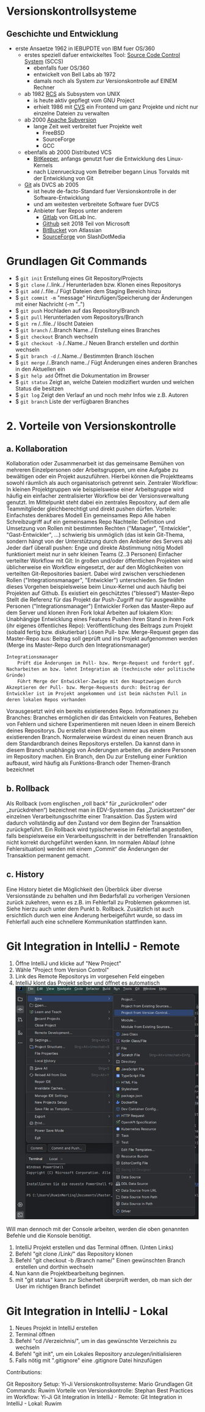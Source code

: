 # Versionskontrollsysteme
## Geschichte und Entwicklung
- erste Ansaetze 1962 in IEBUPDTE von IBM fuer OS/360
    * erstes speziell dafuer entwickeltes Tool: [Source Code Control System](https://pubs.opengroup.org/onlinepubs/9699919799/utilities/sccs.html) (SCCS)
        - ebenfalls fuer OS/360
        - entwickelt von Bell Labs ab 1972
        - damals noch als System zur Versionskontrolle auf EINEM Rechner
    * ab 1982 [RCS](https://www.gnu.org/software/rcs/) als Subsystem von UNIX
        - is heute aktiv gepflegt vom GNU Project
        - erhielt 1986 mit [CVS](https://cvs.nongnu.org/) ein Frontend um ganz Projekte und nicht nur einzelne Dateien zu verwalten
    * ab 2000 [Apache Subversion](https://subversion.apache.org/)
        - lange Zeit weit verbreitet fuer Projekte weit
            * FreeBSD
            * SourceForge
            * GCC 
    * ebenfalls ab 2000 Distributed VCS
        - [BitKeeper](https://www.bitkeeper.org/), anfangs genutzt fuer die Entwicklung des Linux-Kernels
        - nach Lizenrueckzug vom Betreiber begann Linus Torvalds mit der Entwicklung von Git 
    * [Git](https://git-scm.com/) als DVCS ab 2005
        - ist heute de-facto-Standard fuer Versionskontrolle in der Software-Entwicklung
        - und am weitesten verbreitete Software fuer DVCS
        - Anbieter fuer Repos unter anderem
            * [Gitlab](https://about.gitlab.com/) von GitLab Inc.
            * [Github](https://github.com/) seit 2018 Teil von Microsoft
            * [BitBucket](https://bitbucket.org/) von Atlassian
            * [SourceForge](https://sourceforge.net/) von SlashDotMedia

# Grundlagen Git Commands

- $ `git init` Erstellung eines Git Repository/Projects
- $ `git clone` /..link../ Herunterladen bzw. Klonen eines Repositorys
- $ `git add` /..file../ Fügt Dateien dem Staging Bereich hinzu
- $ `git commit -m` "message" Hinzufügen/Speicherung der Änderungen mit einer Nachricht (-m "..")
- $ `git push` Hochladen auf das Repository/Branch
- $ `git pull` Herunterladen vom Repositorys/Branch
- $ `git rm` /..file../ löscht Dateien
- $ `git branch` /..Branch Name../ Erstellung eines Branches
- $ `git checkout` Branch wechseln
- $ `git checkout -b` /..Name../ Neuen Branch erstellen und dorthin wechseln
- $ `git branch -d` /..Name../ Bestimmten Branch löschen
- $ `git merge` /..Branch name../ Fügt Änderungen eines anderen Branches in den Aktuellen ein
- $ `git help add` Öffnet die Dokumentation im Browser
- $ `git status` Zeigt an, welche Dateien modizifiert wurden und welchen Status die besitzen
- $ `git log` Zeigt den Verlauf an und noch mehr Infos wie z.B. Autoren
- $ `git branch` Liste der verfügbaren Branches

# 2. Vorteile von Versionskontrolle
## a. Kollaboration

Kollaboration oder Zusammenarbeit ist das gemeinsame Bemühen von mehreren Einzelpersonen oder Arbeitsgruppen, um eine Aufgabe zu bewältigen oder ein Projekt auszuführen.
Hierbei können die Projektteams sowohl räumlich als auch organisatorisch getrennt sein.
Zentraler Workflow:
In kleinen Projektgruppen wie beispielsweise einer Arbeitsgruppe wird häufig ein einfacher zentralisierter Workflow bei der Versionsverwaltung genutzt.
Im Mittelpunkt steht dabei ein zentrales Repository, auf dem alle Teammitglieder gleichberechtigt und direkt pushen dürfen.
    Vorteile:
        Einfachstes denkbares Modell
        Ein gemeinsames Repo
        Alle haben Schreibzugriff auf ein gemeinsames Repo
    Nachteile:
        Definition und Umsetzung von Rollen mit bestimmten Rechten ("Manager", "Entwickler", "Gast-Entwickler", ...) schwierig bis unmöglich (das ist kein Git-Thema, sondern hängt von der Unterstützung durch den Anbieter des Servers ab)
        Jeder darf überall pushen: Enge und direkte Abstimmung nötig
        Modell funktioniert meist nur in sehr kleinen Teams (2..3 Personen)
Einfacher verteilter Workflow mit Git:
In großen und/oder öffentlichen Projekten wird üblicherweise ein Workflow eingesetzt, der auf den Möglichkeiten von verteilten Git-Repositories basiert.
Dabei wird zwischen verschiedenen Rollen ("Integrationsmanager", "Entwickler") unterschieden.
Sie finden dieses Vorgehen beispielsweise beim Linux-Kernel und auch häufig bei Projekten auf Github.
    	Es existiert ein geschütztes ("blessed") Master-Repo
        Stellt die Referenz für das Projekt dar
        Push-Zugriff nur für ausgewählte Personen ("Integrationsmanager")
    Entwickler
        Forken das Master-Repo auf dem Server und klonen ihren Fork lokal
        Arbeiten auf lokalem Klon: Unabhängige Entwicklung eines Features
        Pushen ihren Stand in ihren Fork (ihr eigenes öffentliches Repo): Veröffentlichung des Beitrags zum Projekt (sobald fertig bzw. diskutierbar)
        Lösen Pull- bzw. Merge-Request gegen das Master-Repo aus: Beitrag soll geprüft und ins Projekt aufgenommen werden (Merge ins Master-Repo durch den Integrationsmanager)

    Integrationsmanager
        Prüft die Änderungen im Pull- bzw. Merge-Request und fordert ggf. Nacharbeiten an bzw. lehnt Integration ab (technische oder politische Gründe)
        Führt Merge der Entwickler-Zweige mit den Hauptzweigen durch Akzeptieren der Pull- bzw. Merge-Requests durch: Beitrag der Entwickler ist im Projekt angekommen und ist beim nächsten Pull in deren lokalen Repos vorhanden
Vorausgesetzt wird ein bereits existierendes Repo.
Informationen zu Branches:
Branches ermöglichen dir das Entwickeln von Features, Beheben von Fehlern und sichere Experimentieren mit neuen Ideen in einem Bereich deines Repositorys.
Du erstellst einen Branch immer aus einem existierenden Branch. Normalerweise würdest du einen neuen Branch aus dem Standardbranch deines Repositorys erstellen.
Da kannst dann in diesem Branch unabhängig von Änderungen arbeiten, die andere Personen im Repository machen.
Ein Branch, den Du zur Erstellung einer Funktion aufbaust, wird häufig als Funktions-Branch oder Themen-Branch bezeichnet

## b. Rollback

Als Rollback (vom englischen „roll back“ für „zurückrollen“ oder „zurückdrehen“) bezeichnet man in EDV-Systemen das „Zurücksetzen“ der einzelnen Verarbeitungsschritte einer Transaktion.
Das System wird dadurch vollständig auf den Zustand vor dem Beginn der Transaktion zurückgeführt.
Ein Rollback wird typischerweise im Fehlerfall angestoßen, falls beispielsweise ein Verarbeitungsschritt in der betreffenden Transaktion nicht korrekt durchgeführt werden kann.
Im normalen Ablauf (ohne Fehlersituation) werden mit einem „Commit“ die Änderungen der Transaktion permanent gemacht.
## c. History
Eine History bietet die Möglichkeit den Überblick über diverse Versionsstände zu behalten und ihm Bedarfsfall zu vorherigen Versionen
zurück zukehren, wenn es z.B. im Fehlerfall zu Problemen gekommen ist. Siehe hierzu auch unter dem Punkt b. Rollback.
Zusätzlich ist auch ersichtlich durch wen eine Änderung herbeigeführt wurde, so dass im Fehlerfall auch eine schnellere Kommunikation
stattfinden kann.

# Git Integration in IntelliJ - Remote

1. Öffne IntelliJ und klicke auf "New Project"
2. Wähle "Project from Version Control"
3. Link des Remote Repositorys im vorgesehen Feld eingeben
4. IntelliJ klont das Projekt selber und öffnet es automatisch
   ![img_1.png](img_1.png)

Will man dennoch mit der Console arbeiten, werden die oben genannten Befehle und die Konsole benötigt.

1. IntelliJ Projekt erstellen und das Terminal öffnen. (Unten Links)
2. Befehl "git clone /Link/" das Repository klonen
3. Befehl "git checkout -b /Branch name/" Einen gewünschten Branch erstellen und dorthin wechseln
4. Nun kann die Projektbearbeitung beginnen.
5. mit "git status" kann zur Sicherheit überprüft werden, ob man sich der User im richtigen Branch befindet


# Git Integration in IntelliJ - Lokal

1. Neues Projekt in IntelliJ erstellen
2. Terminal öffnen
3. Befehl "cd /Verzeichnis/", um in das gewünschte Verzeichnis zu wechseln
4. Befehl "git init", um ein Lokales Repository anzulegen/initialisieren
5. Falls nötig mit ".gitignore" eine .gitignore Datei hinzufügen

Contributions:

Git Repository Setup: Yi-Ji
Versionskontrollsysteme: Mario
Grundlagen Git Commands: Ruwim 
Vorteile von Versionskontrolle: Stephan
Best Practices im Workflow: Yi-Ji
Git Integration in IntelliJ - Remote: 
Git Integration in IntelliJ - Lokal: Ruwim